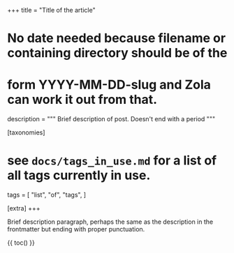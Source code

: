 +++
title = "Title of the article"
# No date needed because filename or containing directory should be of the
# form YYYY-MM-DD-slug and Zola can work it out from that.
description = """
Brief description of post. Doesn't end with a period
"""

[taxonomies]
# see `docs/tags_in_use.md` for a list of all tags currently in use.
tags = [
    "list",
    "of",
    "tags",
]

[extra]
+++

Brief description paragraph, perhaps the same as the description in the
frontmatter but ending with proper punctuation.

{{ toc() }}
